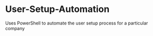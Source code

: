 # User-Setup-Automation
Uses PowerShell to automate the user setup process for a particular company  
